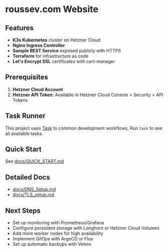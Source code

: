 # roussev.com Website

## Features

- **K3s Kubernetes** cluster on Hetzner Cloud
- **Nginx Ingress Controller**
- **Sample REST Service** exposed publicly with HTTPS
- **Terraform** for infrastructure as code
- **Let's Encrypt SSL** certificates with cert-manager

## Prerequisites

1. **Hetzner Cloud Account**
2. **Hetzner API Token**: Available in Hetzner Cloud Console > Security > API Tokens

## Task Runner

This project uses [Task](https://taskfile.dev/) to common development workflows, Run `task` to see all available tasks.

## Quick Start

See [docs/QUICK_START.md](docs/QUICK_START.md)

## Detailed Docs

- [docs/DNS_Setup.md](docs/DNS_Setup.md)
- [docs/TLS_setup.md](docs/TLS_Setup.md)

## Next Steps

- Set up monitoring with Prometheus/Grafana
- Configure persistent storage with Longhorn or Hetzner Cloud Volumes
- Add more worker nodes for high availability
- Implement GitOps with ArgoCD or Flux
- Set up automatic backups with Velero